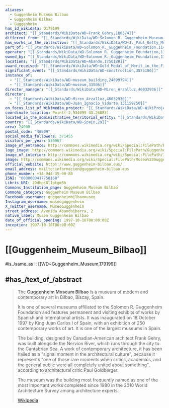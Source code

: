 ```yaml
---
aliases:
  - Guggenheim Museum Bilbao
  - Guggenheim Bilbao
  - Guggenheim
has_id_wikidata: Q179199
architect: "[[_Standards/WikiData/WD~Frank_Gehry,180374]]"
different_from: "[[_Standards/WikiData/WD~Solomon_R._Guggenheim_Museum,201469]]"
has_works_in_the_collection: "[[_Standards/WikiData/WD~J._Paul_Getty_Museum,731126]]"
part_of: "[[_Standards/WikiData/WD~Solomon_R._Guggenheim_Foundation,1143822]]"
operator: "[[_Standards/WikiData/WD~Solomon_R._Guggenheim_Foundation,1143822]]"
owned_by: "[[_Standards/WikiData/WD~Solomon_R._Guggenheim_Foundation,1143822]]"
locations: "[[_Standards/WikiData/WD~Abando,1750189]]"
award_received: "[[_Standards/WikiData/WD~Gold_Medal_of_Merit_in_the_Fine_Arts,3753203]]"
significant_event: "[[_Standards/WikiData/WD~construction,3875186]]"
instance_of:
  - "[[_Standards/WikiData/WD~museum_building,24699794]]"
  - "[[_Standards/WikiData/WD~museum,33506]]"
director_manager: "[[_Standards/WikiData/WD~Miren_Arzalluz,46032936]]"
director:
  - "[[_Standards/WikiData/WD~Miren_Arzalluz,46032936]]"
  - "[[_Standards/WikiData/WD~Juan_Ignacio_Vidarte,131159750]]"
on_focus_list_of_Wikimedia_project: "[[_Standards/WikiData/WD~WikiProject_Architourist_Guide,134412769]]"
coordinate_location: Point(-2.934099 43.26883)
located_in_the_administrative_territorial_entity: "[[_Standards/WikiData/WD~Bilbao,8692]]"
country: "[[_Standards/WikiData/WD~Spain,29]]"
area: 24000
postal_code: "48009"
social_media_followers: 371455
visitors_per_year: 530967
image_of_entrance: http://commons.wikimedia.org/wiki/Special:FilePath/Bilbao%20-%20Guggenheim%2038.jpg
logo_image: http://commons.wikimedia.org/wiki/Special:FilePath/Guggenheim%20Museum%20Bilbao%20logo.svg
image_of_interior: http://commons.wikimedia.org/wiki/Special:FilePath/Interior%20of%20Guggenheim%20Museum%20Bilbao.jpg
image: http://commons.wikimedia.org/wiki/Special:FilePath/Museo%20Guggenheim%2C%20Bilbao%20%2831273245344%29.jpg
official_website: https://www.guggenheim-bilbao.eus/
email_address: mailto:informacion@guggenheim-bilbao.eus
phone_number: +34-944-35-90-80
ISNI: "0000000417758168"
Libris_URI: 20dhps8l1ptgm5h
Commons_Institution_page: Guggenheim Museum Bilbao
Commons_category: Guggenheim Museum Bilbao
Facebook_username: guggenheimbilbaomuseo
Instagram_username: museoguggenheim
X_Twitter_username: MuseoGuggenheim
street_address: Avenida Abandoibarra, 2
native_label: Museo Guggenheim Bilbao
date_of_official_opening: 1997-10-18T00:00:00Z
inception: 1997-10-18T00:00:00Z
---
```


# [[Guggenheim_Museum_Bilbao]] 

#is_/same_as :: [[WD~Guggenheim_Museum,179199]] 
## #has_/text_of_/abstract 

> The **Guggenheim Museum Bilbao** is a museum of modern and contemporary art 
> in Bilbao, Biscay, Spain. 
> 
> It is one of several museums affiliated to the Solomon R. Guggenheim Foundation 
> and features permanent and visiting exhibits of works by Spanish and international artists. 
> It was inaugurated on 18 October 1997 by King Juan Carlos I of Spain, 
> with an exhibition of 250 contemporary works of art. It is one of the largest museums in Spain.
>
> The building, designed by Canadian-American architect Frank Gehry, 
> was built alongside the Nervion River, which runs through the city to the Cantabrian Sea. 
> A work of contemporary architecture, it has been hailed as 
> a "signal moment in the architectural culture", because it represents "one of those rare moments 
> when critics, academics, and the general public were all completely united about something", 
> according to architectural critic Paul Goldberger. 
> 
> The museum was the building most frequently named as one of the most important works 
> completed since 1980 in the 2010 World Architecture Survey among architecture experts.
>
> [Wikipedia](https://en.wikipedia.org/wiki/Guggenheim%20Museum%20Bilbao) 

